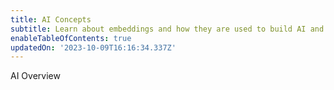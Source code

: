 ```yaml
---
title: AI Concepts
subtitle: Learn about embeddings and how they are used to build AI and LLM applications
enableTableOfContents: true
updatedOn: '2023-10-09T16:16:34.337Z'
---
```


AI Overview
